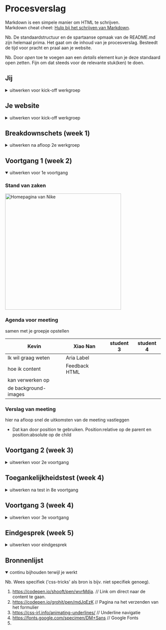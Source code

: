 # Procesverslag
Markdown is een simpele manier om HTML te schrijven.  
Markdown cheat cheet: [Hulp bij het schrijven van Markdown](https://github.com/adam-p/markdown-here/wiki/Markdown-Cheatsheet).

Nb. De standaardstructuur en de spartaanse opmaak van de README.md zijn helemaal prima. Het gaat om de inhoud van je procesverslag. Besteedt de tijd voor pracht en praal aan je website.

Nb. Door *open* toe te voegen aan een *details* element kun je deze standaard open zetten. Fijn om dat steeds voor de relevante stuk(ken) te doen.





## Jij


<details>
<summary>uitwerken voor kick-off werkgroep</summary>
### Auteur:
Kevin Speek
 
 
#### Je startniveau:
Ik denk zelf dat ik op de rode piste zit, omdat ik code ook weer niet onwijs lastig vind (de basis dan). Het is ook niet zo dat ik er onwijs goed in ben, maar als eenmaal bepaalde dingen lukken dan is het natuurlijk tof. 
 
 
#### Je focus:
Ik ga mezelf focussen op zowel responsive als de surface. Ik wil dat mijn website sowieso bruikbaar is op een telefoon en laptop. 
</details>


## Je website
<details>
<summary>uitwerken voor kick-off werkgroep</summary>
### Je opdracht:
https://www.nike.com/nl/

#### Screenshot(s) van de eerste pagina (small screen): 
hier de naam van de pagina  
Homepagina Nike 
<img src="images/Nike_home.jpeg" width="375px" alt="Homepagina van Nike">

#### Screenshot(s) van de tweede pagina (small screen):
hier de naam van de pagina  
Bestelpagina Nike
<img src="images/Nike_bestellingen.jpeg" width="375px" alt="Bestellingen pagina van Nike">

</details>


## Breakdownschets (week 1)

<details>
<summary>uitwerken na afloop 2e werkgroep</summary>

### de hele pagina: 
<img src="images/Nike_volledig_breakdown.png" width="375px" alt="Volledige breakdown Nike pagina.">

### dynamisch deel (bijv menu): 
<img src="images/Nike_menu_breakdown.png" width="375px" alt="Slider van aanbiedingen">


</details>




## Voortgang 1 (week 2)

<details open>
<summary>uitwerken voor 1e voortgang</summary>

### Stand van zaken
<img src="images/nike_pagina_screenshot.png" width="375px" alt="Homepagina van Nike">


### Agenda voor meeting
samen met je groepje opstellen

| Kevin              | Xiao Nan           | student 3    | student 4        |
| ---                | ---                | ---          | ---              |
|Ik wil graag weten  | Aria Label
|hoe ik content      | Feedback HTML
|kan verwerken op    |
|de background-images|



### Verslag van meeting
hier na afloop snel de uitkomsten van de meeting vastleggen

- Dat kan door position te gebruiken. Position:relative op de parent en position:absolute op de child

</details>



## Voortgang 2 (week 3)

<details>
<summary>uitwerken voor 2e voortgang</summary>

### Stand van zaken
Het maken van het hamburger menu verliep goed. De website responsive maken is wel nog een hele klus en daar zou ik eigenlijk nog meer over moeten leren. 
 
 <img src="images/screenshot_hamburger.png" width="375px" alt="breakdown van nog een dynamisch deel">
 
 

### Agenda voor meeting
samen met je groepje opstellen

| Kevin                        | Xiao Nan           | student 3    | student 4        |
| ---                          | ---                | ---          | ---              |
| Graag meekijken              | slider boven	      |
| naar het responsive          | randje foto	       |
| maken van de website.        | js + aanspreken    |
|                              |
| sections schalen niet mee    |
| nieuwe afbeelding bij        |
| desktop breakpoint           |
|                              |
| Scroll over doet het niet.   |
 
 


### Verslag van meeting
hier na afloop snel de uitkomsten van de meeting vastleggen

- Er is aan mij uitgelegd hoe je van afbeelding kan verwisselen bij een breakpoint. Dit doe je met een background-image. Ik heb dit toegepast op mijn website.
- Voor het responsive maken van de website heb ik gekeken naar de opdrachten uit de lessen.

</details>



## Toegankelijkheidstest (week 4)

<details>
<summary>uitwerken na test in 8e voortgang</summary>

### Bevindingen
Lijst met je bevindingen die in de test naar voren kwamen:
 - Er kan overal gekomen wordem d.m.v. tab, maar als je tabt aan het begin van de website en je opent het hamburger menu niet, dan tabt hij door het hamburger menu    i.p.v. gelijk naar de content. 
 - Hamburger menu klapt niet automatisch dicht als je aan het einde van de hamburger menu door tabt. 
 
 - Blur is moeilijk zichtbaar.
 - Met de vlekken bril was de content goed te zien.
 - De website is goed te gebruiken voor iemand met concentratieproblemen 
 - De webiste is goed te gebruiken voor mensen met een slechte motoriek. Al weet ik niet precies wat de bedoeling was, omdat je met twee vingers de website moest besturen, maar gewoon nog altijd met één vinger door de website kon gaan. 
 - De website wordt goed gelezen door de screenreader
 
**#### Tab naar de content.**
Hier korte omschrijving (met indien nodig een afbeelding)

Dit probleem kan ik oplossen door een a-element te maken die je direct naar de content brengt.
 
 <img src="images/directcontent.png" width="375px" alt="Screenshot van de oplossing">
 

**#### Hamburger klapt niet automatisch dicht aan het einde van het menu als je door tabt.** 
 
Het menu moet weten dat als er naar de content wordt door getabt, dat het automatisch moet sluiten. Hoe je dat kan regelen weet ik niet precies.

#### Blur is moeilijk leesbaar

Voor de problemen met blur is het denk ik goed om al het content heel erg te vergroten, zodat de gebruiker het beter kan zien.


#### Titel nog een bevinding. 
Hier korte omschrijving (met indien nodig een afbeelding)

Hier een omschrijving van hoe het opgelost kan worden (met indien nodig een afbeelding)

</details>




## Voortgang 3 (week 4)

<details>
<summary>uitwerken voor 3e voortgang</summary>

### Stand van zaken
hier dit ging goed & dit was lastig (neem ook screenshots op van delen van je website en code)



### Agenda voor meeting
samen met je groepje opstellen

| Kevin                      | Xiao Nan      | Bram    |
| ---                        | ---           | ---     |        
| De foto main foto          | JS            | @Media  |
 schaalde niet goed          | Foto          |         |
 mee en de tekst daaronder   |               |         | 
 ook niet                    |               |         |
| Overscroll-behavior        |               |         |
| ...                        | ...           | ...     |


### Verslag van meeting
hier na afloop snel de uitkomsten van de meeting vastleggen

- Het probleem met het meeschalen is opgelost tijdens de meeting
- De oversroll-behavior gaat Sanne nog voor mij uitzoeken

</details>





## Eindgesprek (week 5)

<details>
<summary>uitwerken voor eindgesprek</summary>

### Stand van zaken
Over het algemeen vind ik dat ik een mooie eindpresentatie heb neergezet. Ik heb zoveel mogelijk geprobeerd om het zelf allemaal uit te zoeken, maar bij bepaalde punten heb ik toch om hulp gevraagd. De lessen waren zeer informatief en hebben mij voor een groot deel geholpen om er een mooi eindresultaat van te maken. Door zelf te doen en te onderzoeken heb ik veel geleerd.

### Screenshot(s)

 <img src="images/nikemobiel.png" width="375px" alt="Nike mobiel">
 <img src="images/nikedesktop.png" width="375px" alt="Nike desktop">
 <img src="images/nikebestellingenmb.png" width="375px" alt="Bestellingen mobiel">
 <img src="images/nikebestellingendk.png" width="375px" alt="Bestellingen desktop">


</details>





## Bronnenlijst

<details open>
<summary>continu bijhouden terwijl je werkt</summary>

Nb. Wees specifiek ('css-tricks' als bron is bijv. niet specifiek genoeg).

1. https://codepen.io/shooft/pen/wvrMdja. // Link om direct naar de content te gaan.
2. https://codepen.io/grohit/pen/mdJqEzK  // Pagina na het verzenden van het formulier
3. https://css-irl.info/animating-underlines/ // Underline navigatie
4. https://fonts.google.com/specimen/DM+Sans // Google Fonts
5. 
</details>
